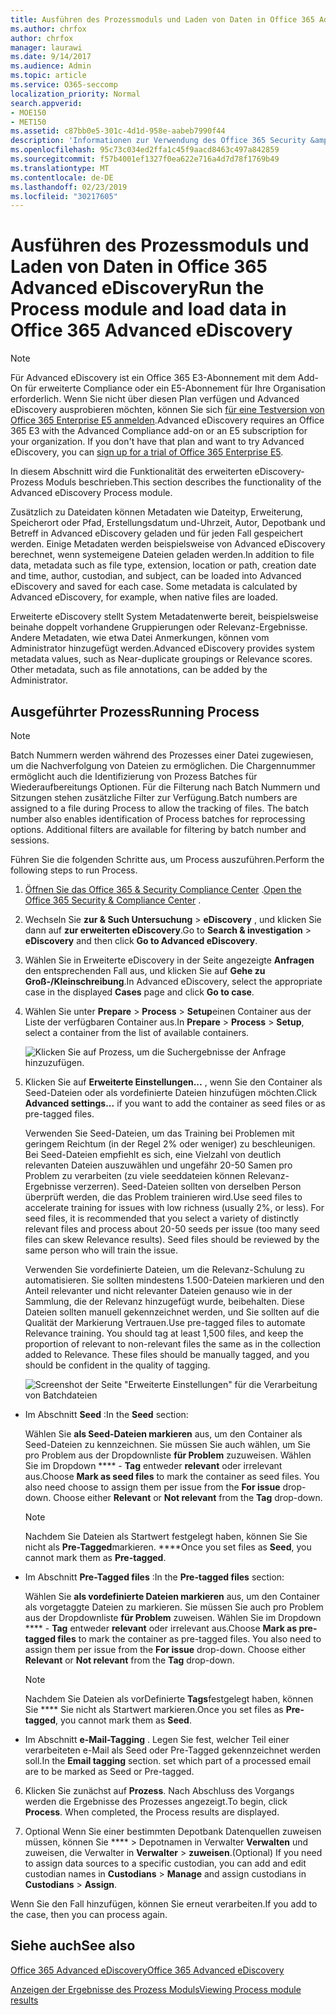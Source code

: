 ```yaml
---
title: Ausführen des Prozessmoduls und Laden von Daten in Office 365 Advanced eDiscovery
ms.author: chrfox
author: chrfox
manager: laurawi
ms.date: 9/14/2017
ms.audience: Admin
ms.topic: article
ms.service: O365-seccomp
localization_priority: Normal
search.appverid:
- MOE150
- MET150
ms.assetid: c87bb0e5-301c-4d1d-958e-aabeb7990f44
description: 'Informationen zur Verwendung des Office 365 Security &amp; Compliance Center für den Zugriff auf Office 365 Advanced eDiscovery und zum Ausführen des Prozess Moduls für einen Fall.  '
ms.openlocfilehash: 95c73c034ed2ffa1c45f9aacd8463c497a842859
ms.sourcegitcommit: f57b4001ef1327f0ea622e716a4d7d78f1769b49
ms.translationtype: MT
ms.contentlocale: de-DE
ms.lasthandoff: 02/23/2019
ms.locfileid: "30217605"
---
```

# <a name="run-the-process-module-and-load-data-in-office-365-advanced-ediscovery"></a><span data-ttu-id="03141-103">Ausführen des Prozessmoduls und Laden von Daten in Office 365 Advanced eDiscovery</span><span class="sxs-lookup"><span data-stu-id="03141-103">Run the Process module and load data in Office 365 Advanced eDiscovery</span></span>

> [!NOTE]
> <span data-ttu-id="03141-p101">Für Advanced eDiscovery ist ein Office 365 E3-Abonnement mit dem Add-On für erweiterte Compliance oder ein E5-Abonnement für Ihre Organisation erforderlich. Wenn Sie nicht über diesen Plan verfügen und Advanced eDiscovery ausprobieren möchten, können Sie sich [für eine Testversion von Office 365 Enterprise E5 anmelden](https://go.microsoft.com/fwlink/p/?LinkID=698279).</span><span class="sxs-lookup"><span data-stu-id="03141-p101">Advanced eDiscovery requires an Office 365 E3 with the Advanced Compliance add-on or an E5 subscription for your organization. If you don't have that plan and want to try Advanced eDiscovery, you can [sign up for a trial of Office 365 Enterprise E5](https://go.microsoft.com/fwlink/p/?LinkID=698279).</span></span> 
  
<span data-ttu-id="03141-106">In diesem Abschnitt wird die Funktionalität des erweiterten eDiscovery-Prozess Moduls beschrieben.</span><span class="sxs-lookup"><span data-stu-id="03141-106">This section describes the functionality of the Advanced eDiscovery Process module.</span></span> 
  
<span data-ttu-id="03141-p102">Zusätzlich zu Dateidaten können Metadaten wie Dateityp, Erweiterung, Speicherort oder Pfad, Erstellungsdatum und-Uhrzeit, Autor, Depotbank und Betreff in Advanced eDiscovery geladen und für jeden Fall gespeichert werden. Einige Metadaten werden beispielsweise von Advanced eDiscovery berechnet, wenn systemeigene Dateien geladen werden.</span><span class="sxs-lookup"><span data-stu-id="03141-p102">In addition to file data, metadata such as file type, extension, location or path, creation date and time, author, custodian, and subject, can be loaded into Advanced eDiscovery and saved for each case. Some metadata is calculated by Advanced eDiscovery, for example, when native files are loaded.</span></span> 
  
<span data-ttu-id="03141-p103">Erweiterte eDiscovery stellt System Metadatenwerte bereit, beispielsweise beinahe doppelt vorhandene Gruppierungen oder Relevanz-Ergebnisse. Andere Metadaten, wie etwa Datei Anmerkungen, können vom Administrator hinzugefügt werden.</span><span class="sxs-lookup"><span data-stu-id="03141-p103">Advanced eDiscovery provides system metadata values, such as Near-duplicate groupings or Relevance scores. Other metadata, such as file annotations, can be added by the Administrator.</span></span> 
  
## <a name="running-process"></a><span data-ttu-id="03141-111">Ausgeführter Prozess</span><span class="sxs-lookup"><span data-stu-id="03141-111">Running Process</span></span>

> [!NOTE]
> <span data-ttu-id="03141-p104">Batch Nummern werden während des Prozesses einer Datei zugewiesen, um die Nachverfolgung von Dateien zu ermöglichen. Die Chargennummer ermöglicht auch die Identifizierung von Prozess Batches für Wiederaufbereitungs Optionen. Für die Filterung nach Batch Nummern und Sitzungen stehen zusätzliche Filter zur Verfügung.</span><span class="sxs-lookup"><span data-stu-id="03141-p104">Batch numbers are assigned to a file during Process to allow the tracking of files. The batch number also enables identification of Process batches for reprocessing options. Additional filters are available for filtering by batch number and sessions.</span></span> 
  
<span data-ttu-id="03141-115">Führen Sie die folgenden Schritte aus, um Process auszuführen.</span><span class="sxs-lookup"><span data-stu-id="03141-115">Perform the following steps to run Process.</span></span>
  
1. <span data-ttu-id="03141-116">[Öffnen Sie das Office 365 &amp; Security Compliance Center](go-to-the-securitycompliance-center.md) .</span><span class="sxs-lookup"><span data-stu-id="03141-116">[Open the Office 365 Security &amp; Compliance Center](go-to-the-securitycompliance-center.md) .</span></span> 
    
2. <span data-ttu-id="03141-117">Wechseln Sie **zur &amp; Such Untersuchung** \> **eDiscovery** , und klicken Sie dann auf **zur erweiterten eDiscovery**.</span><span class="sxs-lookup"><span data-stu-id="03141-117">Go to **Search &amp; investigation** \> **eDiscovery** and then click **Go to Advanced eDiscovery**.</span></span>
    
3. <span data-ttu-id="03141-118">Wählen Sie in Erweiterte eDiscovery in der Seite angezeigte **Anfragen** den entsprechenden Fall aus, und klicken Sie auf **Gehe zu Groß-/Kleinschreibung**.</span><span class="sxs-lookup"><span data-stu-id="03141-118">In Advanced eDiscovery, select the appropriate case in the displayed **Cases** page and click **Go to case**.</span></span>
    
4. <span data-ttu-id="03141-119">Wählen Sie unter **Prepare** \> **Process** \> **Setup**einen Container aus der Liste der verfügbaren Container aus.</span><span class="sxs-lookup"><span data-stu-id="03141-119">In **Prepare** \> **Process** \> **Setup**, select a container from the list of available containers.</span></span>
    
    ![Klicken Sie auf Prozess, um die Suchergebnisse der Anfrage hinzuzufügen.](media/50bdc55c-d378-4881-b302-31ef785fa359.png)
  
5. <span data-ttu-id="03141-121">Klicken Sie auf **Erweiterte Einstellungen...** , wenn Sie den Container als Seed-Dateien oder als vordefinierte Dateien hinzufügen möchten.</span><span class="sxs-lookup"><span data-stu-id="03141-121">Click **Advanced settings...** if you want to add the container as seed files or as pre-tagged files.</span></span> 
    
    <span data-ttu-id="03141-p105">Verwenden Sie Seed-Dateien, um das Training bei Problemen mit geringem Reichtum (in der Regel 2% oder weniger) zu beschleunigen. Bei Seed-Dateien empfiehlt es sich, eine Vielzahl von deutlich relevanten Dateien auszuwählen und ungefähr 20-50 Samen pro Problem zu verarbeiten (zu viele seeddateien können Relevanz-Ergebnisse verzerren). Seed-Dateien sollten von derselben Person überprüft werden, die das Problem trainieren wird.</span><span class="sxs-lookup"><span data-stu-id="03141-p105">Use seed files to accelerate training for issues with low richness (usually 2%, or less). For seed files, it is recommended that you select a variety of distinctly relevant files and process about 20-50 seeds per issue (too many seed files can skew Relevance results). Seed files should be reviewed by the same person who will train the issue.</span></span>
    
    <span data-ttu-id="03141-p106">Verwenden Sie vordefinierte Dateien, um die Relevanz-Schulung zu automatisieren. Sie sollten mindestens 1.500-Dateien markieren und den Anteil relevanter und nicht relevanter Dateien genauso wie in der Sammlung, die der Relevanz hinzugefügt wurde, beibehalten. Diese Dateien sollten manuell gekennzeichnet werden, und Sie sollten auf die Qualität der Markierung Vertrauen.</span><span class="sxs-lookup"><span data-stu-id="03141-p106">Use pre-tagged files to automate Relevance training. You should tag at least 1,500 files, and keep the proportion of relevant to non-relevant files the same as in the collection added to Relevance. These files should be manually tagged, and you should be confident in the quality of tagging.</span></span>
    
    ![Screenshot der Seite "Erweiterte Einstellungen" für die Verarbeitung von Batchdateien](media/3c25cb78-4484-41e5-bd34-3753c7ab6cf2.jpg)
  
  - <span data-ttu-id="03141-129">Im Abschnitt **Seed** :</span><span class="sxs-lookup"><span data-stu-id="03141-129">In the **Seed** section:</span></span> 
    
    <span data-ttu-id="03141-p107">Wählen Sie **als Seed-Dateien markieren** aus, um den Container als Seed-Dateien zu kennzeichnen. Sie müssen Sie auch wählen, um Sie pro Problem aus der Dropdownliste **für Problem** zuzuweisen. Wählen Sie im Dropdown \*\*\*\* - **Tag** entweder **relevant** oder irrelevant aus.</span><span class="sxs-lookup"><span data-stu-id="03141-p107">Choose **Mark as seed files** to mark the container as seed files. You also need choose to assign them per issue from the **For issue** drop-down. Choose either **Relevant** or **Not relevant** from the **Tag** drop-down.</span></span> 
    
    > [!NOTE]
    > <span data-ttu-id="03141-133">Nachdem Sie Dateien als Startwert festgelegt haben, können Sie Sie nicht als **Pre-Tagged**markieren. \*\*\*\*</span><span class="sxs-lookup"><span data-stu-id="03141-133">Once you set files as **Seed**, you cannot mark them as **Pre-tagged**.</span></span> 
  
  - <span data-ttu-id="03141-134">Im Abschnitt **Pre-Tagged files** :</span><span class="sxs-lookup"><span data-stu-id="03141-134">In the **Pre-tagged files** section:</span></span> 
    
    <span data-ttu-id="03141-p108">Wählen Sie **als vordefinierte Dateien markieren** aus, um den Container als vorgetaggte Dateien zu markieren. Sie müssen Sie auch pro Problem aus der Dropdownliste **für Problem** zuweisen. Wählen Sie im Dropdown \*\*\*\* - **Tag** entweder **relevant** oder irrelevant aus.</span><span class="sxs-lookup"><span data-stu-id="03141-p108">Choose **Mark as pre-tagged files** to mark the container as pre-tagged files. You also need to assign them per issue from the **For issue** drop-down. Choose either **Relevant** or **Not relevant** from the **Tag** drop-down.</span></span> 
    
    > [!NOTE]
    > <span data-ttu-id="03141-138">Nachdem Sie Dateien als vorDefinierte **Tags**festgelegt haben, können Sie \*\*\*\* Sie nicht als Startwert markieren.</span><span class="sxs-lookup"><span data-stu-id="03141-138">Once you set files as **Pre-tagged**, you cannot mark them as **Seed**.</span></span> 
  
  - <span data-ttu-id="03141-p109">Im Abschnitt **e-Mail-Tagging** . Legen Sie fest, welcher Teil einer verarbeiteten e-Mail als Seed oder Pre-Tagged gekennzeichnet werden soll.</span><span class="sxs-lookup"><span data-stu-id="03141-p109">In the **Email tagging** section. set which part of a processed email are to be marked as Seed or Pre-tagged.</span></span> 
    
6. <span data-ttu-id="03141-p110">Klicken Sie zunächst auf **Prozess**. Nach Abschluss des Vorgangs werden die Ergebnisse des Prozesses angezeigt.</span><span class="sxs-lookup"><span data-stu-id="03141-p110">To begin, click **Process**. When completed, the Process results are displayed.</span></span>
    
7. <span data-ttu-id="03141-143">Optional Wenn Sie einer bestimmten Depotbank Datenquellen zuweisen müssen, können Sie \*\*\*\* \> Depotnamen in Verwalter **Verwalten** und zuweisen, die Verwalter in **Verwalter** \> **zuweisen**.</span><span class="sxs-lookup"><span data-stu-id="03141-143">(Optional) If you need to assign data sources to a specific custodian, you can add and edit custodian names in **Custodians** \> **Manage** and assign custodians in **Custodians** \> **Assign**.</span></span> 
    
<span data-ttu-id="03141-144">Wenn Sie den Fall hinzufügen, können Sie erneut verarbeiten.</span><span class="sxs-lookup"><span data-stu-id="03141-144">If you add to the case, then you can process again.</span></span>
  
## <a name="see-also"></a><span data-ttu-id="03141-145">Siehe auch</span><span class="sxs-lookup"><span data-stu-id="03141-145">See also</span></span>

[<span data-ttu-id="03141-146">Office 365 Advanced eDiscovery</span><span class="sxs-lookup"><span data-stu-id="03141-146">Office 365 Advanced eDiscovery</span></span>](office-365-advanced-ediscovery.md)
  
[<span data-ttu-id="03141-147">Anzeigen der Ergebnisse des Prozess Moduls</span><span class="sxs-lookup"><span data-stu-id="03141-147">Viewing Process module results</span></span>](view-process-module-results-in-advanced-ediscovery.md)

